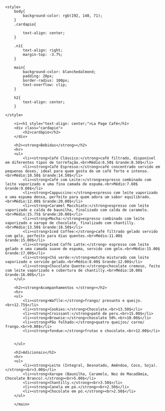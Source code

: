 <!DOCTYPE html>
<html lang="pt-br">
<head>
    <meta charset="UTF-8">
    <meta name="viewport" content="width=device-width, initial-scale=1.0">
    <title>La-Page-Café-Cardapio</title>

    <style>
        body{
            background-color: rgb(192, 140, 71);
        }
        .cardapio{
            
            text-align: center;
        }

        .n1{
            text-align: right;
            margin-top: -3.7%;
        }

        main{
            background-color: blanchedalmond;
            padding: 20px;
            border-radius: 100px;
            text-overflow: clip;
        }

        h2{
            text-align: center;
        }
        
    </style>

</head>
<body>
    <main>
    
        <i><h1 style="text-align: center;">La Page Café</h1>
        <div class="cardapio">
            <h2>cardápio</h2>
        </div>
    
        <h2><strong>Bebidas</strong></h2>
        <hr>
        <ul>
            <li><strong>Café Clássico:</strong>café filtrado, disponível em diferentes tipos de torrefação.<br>Médio:6.50$ Grande:8.50$</li>
            <li><strong>Café Espresso:</strong>café concentrado servido em pequenas doses, ideal para quem gosta de um café forte e intenso.<br>Médio:10.50$ Grande:14.50$</li> 
            <li><strong>Café com Leite:</strong>espresso combinado com leite vaporizado e uma fina camada de espuma.<br>Médio:7.60$ Grande:9.60$</li>
            <li><strong>Cappuccino:</strong>espresso com leite vaporizado e uma espuma densa, perfeito para quem adora um sabor equilibrado.<br>Médio:12.00$ Grande:20.00$</li>
            <li><strong>Caramel Macchiato:</strong>espresso com leite vaporizado e calda de baunilha, finalizado com calda de caramelo.<br>Médio:15.75$ Grande:20.00$</li>
            <li><strong>Mocha:</strong>espresso combinado com leite vaporizado e xarope de chocolate, finalizado com chantilly.<br>Médio:13.50$ Grande:18.50$</li>
            <li><strong>Iced Coffee:</strong>café filtrado gelado servido com gelo, perfeito para dias quentes.<br>Médio:11.00$ Grande:15.00$</li>
            <li><strong>Iced Caffè Latte:</strong> espresso com leite gelado e uma camada suave de espuma, servido com gelo.<br>Médio:15.00$ Grande:17.00$</li>
            <li><strong>Chá verde:</strong>matcha misturado com leite vaporizado e servido gelado.<br>Médio:8.00$ Grande:12.00$</li>
            <li><strong>Chocolate Quente:</strong>chocolate cremoso, feito com leite vaporizado e cobertura de chantilly.<br>Médio:10.00$ Grande:16.00$</li>
        </ul>
    
        <h2><strong>Acompanhamentos </strong></h2>
        <hr>
        <ul>
            <li><strong>Waflle:</strong>frango/ presunto e queijo.<br>12.75$</li>
            <li><strong>Cookies:</strong>Chocolate.<br>13.50$</li>
            <li><strong>Croissant:</strong>patê de peru.<br>15.00$</li>
            <li><strong>Brownie:</strong>chocolate 50%.<br>10.00$</li>
            <li><strong>Pão folhado:</strong>quatro queijos/ carne/ frango.<br>9.00$</li>
            <li><strong>fondue:</strong>frutas e chocolate.<br>12.00$</li>
    
            
        </ul>
    
        <h2>Adicionais</h2>
        <hr>
        <ul>
            <li><strong>Leite (Integral, Desnatado, Amêndoa, Coco, Soja).</strong><br>3.00$</li>
            <li><strong>Xarope (Baunilha, Caramelo, Noz de Macadâmia, Chocolate Branco).</strong><br>5.00$</li>
            <li><strong>Chantilly.</strong><br>3.50$</li>
            <li><strong>Canela em pó.</strong><br>2.50$</li>
            <li><strong>Chocolate em pó.</strong><br>2.50$</li> 
        </ul>
    
        </main>
    
</body>
</html>
